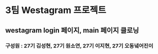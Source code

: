 # 3팀 Westagram 프로젝트

## westagram login 페이지, main 페이지 클로닝

### 구성원 : 27기 김성현, 27기 원소연, 27기 이지현, 27기 오동녘어진이
